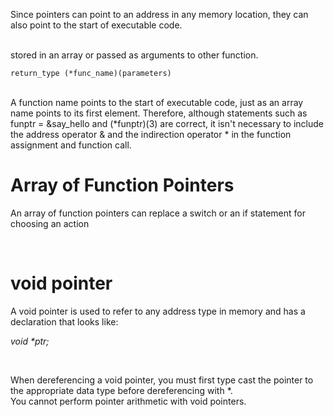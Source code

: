 Since pointers can point to an address in any memory location, they can also point to the start of executable code. 

<br>
stored in an array or passed as arguments to other function.
<br>

```
return_type (*func_name)(parameters) 
```

<br>
A function name points to the start of executable code, just as an array name points to its first element. Therefore, although statements such as funptr = &say_hello and (*funptr)(3) are correct, it isn't necessary to include the address operator & and the indirection operator * in the function assignment and function call.

# Array of Function Pointers 
An array of function pointers can replace a switch or an if statement for choosing an action

<br>

# void pointer

A void pointer is used to refer to any address type in memory and has a declaration that looks like:

<i>void *ptr;</i>

<br>

When dereferencing a void pointer, you must first type cast the pointer to the appropriate data type before dereferencing with *.
<br>
You cannot perform pointer arithmetic with void pointers.

